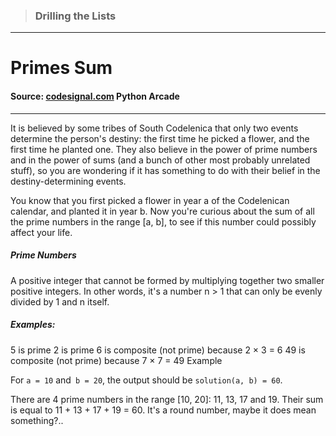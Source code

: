 > ### Drilling the Lists

---

# Primes Sum

#### Source: [codesignal.com](https://codesignal.com/) Python Arcade

---

It is believed by some tribes of South Codelenica that only two events determine the person's destiny: the first time he picked a flower, and the first time he planted one. They also believe in the power of prime numbers and in the power of sums (and a bunch of other most probably unrelated stuff), so you are wondering if it has something to do with their belief in the destiny-determining events.

You know that you first picked a flower in year a of the Codelenican calendar, and planted it in year b. Now you're curious about the sum of all the prime numbers in the range [a, b], to see if this number could possibly affect your life.

##### Prime Numbers

A positive integer that cannot be formed by multiplying together two smaller positive integers. In other words, it's a number n > 1 that can only be evenly divided by 1 and n itself.

##### Examples:

5 is prime
2 is prime
6 is composite (not prime) because 2 × 3 = 6
49 is composite (not prime) because 7 × 7 = 49
Example

For `a = 10` and` b = 20`, the output should be
`solution(a, b) = 60`.

There are 4 prime numbers in the range [10, 20]: 11, 13, 17 and 19. Their sum is equal to 11 + 13 + 17 + 19 = 60. It's a round number, maybe it does mean something?..
